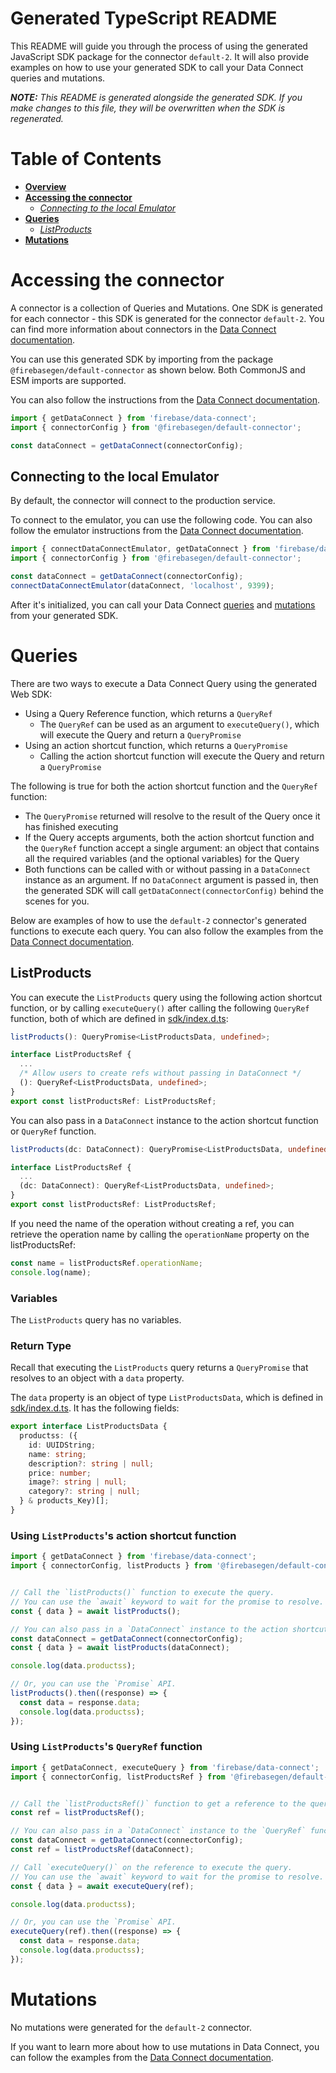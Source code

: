 # Generated TypeScript README
This README will guide you through the process of using the generated JavaScript SDK package for the connector `default-2`. It will also provide examples on how to use your generated SDK to call your Data Connect queries and mutations.

***NOTE:** This README is generated alongside the generated SDK. If you make changes to this file, they will be overwritten when the SDK is regenerated.*

# Table of Contents
- [**Overview**](#generated-javascript-readme)
- [**Accessing the connector**](#accessing-the-connector)
  - [*Connecting to the local Emulator*](#connecting-to-the-local-emulator)
- [**Queries**](#queries)
  - [*ListProducts*](#listproducts)
- [**Mutations**](#mutations)

# Accessing the connector
A connector is a collection of Queries and Mutations. One SDK is generated for each connector - this SDK is generated for the connector `default-2`. You can find more information about connectors in the [Data Connect documentation](https://firebase.google.com/docs/data-connect#how-does).

You can use this generated SDK by importing from the package `@firebasegen/default-connector` as shown below. Both CommonJS and ESM imports are supported.

You can also follow the instructions from the [Data Connect documentation](https://firebase.google.com/docs/data-connect/web-sdk#set-client).

```typescript
import { getDataConnect } from 'firebase/data-connect';
import { connectorConfig } from '@firebasegen/default-connector';

const dataConnect = getDataConnect(connectorConfig);
```

## Connecting to the local Emulator
By default, the connector will connect to the production service.

To connect to the emulator, you can use the following code.
You can also follow the emulator instructions from the [Data Connect documentation](https://firebase.google.com/docs/data-connect/web-sdk#instrument-clients).

```typescript
import { connectDataConnectEmulator, getDataConnect } from 'firebase/data-connect';
import { connectorConfig } from '@firebasegen/default-connector';

const dataConnect = getDataConnect(connectorConfig);
connectDataConnectEmulator(dataConnect, 'localhost', 9399);
```

After it's initialized, you can call your Data Connect [queries](#queries) and [mutations](#mutations) from your generated SDK.

# Queries

There are two ways to execute a Data Connect Query using the generated Web SDK:
- Using a Query Reference function, which returns a `QueryRef`
  - The `QueryRef` can be used as an argument to `executeQuery()`, which will execute the Query and return a `QueryPromise`
- Using an action shortcut function, which returns a `QueryPromise`
  - Calling the action shortcut function will execute the Query and return a `QueryPromise`

The following is true for both the action shortcut function and the `QueryRef` function:
- The `QueryPromise` returned will resolve to the result of the Query once it has finished executing
- If the Query accepts arguments, both the action shortcut function and the `QueryRef` function accept a single argument: an object that contains all the required variables (and the optional variables) for the Query
- Both functions can be called with or without passing in a `DataConnect` instance as an argument. If no `DataConnect` argument is passed in, then the generated SDK will call `getDataConnect(connectorConfig)` behind the scenes for you.

Below are examples of how to use the `default-2` connector's generated functions to execute each query. You can also follow the examples from the [Data Connect documentation](https://firebase.google.com/docs/data-connect/web-sdk#using-queries).

## ListProducts
You can execute the `ListProducts` query using the following action shortcut function, or by calling `executeQuery()` after calling the following `QueryRef` function, both of which are defined in [sdk/index.d.ts](./index.d.ts):
```typescript
listProducts(): QueryPromise<ListProductsData, undefined>;

interface ListProductsRef {
  ...
  /* Allow users to create refs without passing in DataConnect */
  (): QueryRef<ListProductsData, undefined>;
}
export const listProductsRef: ListProductsRef;
```
You can also pass in a `DataConnect` instance to the action shortcut function or `QueryRef` function.
```typescript
listProducts(dc: DataConnect): QueryPromise<ListProductsData, undefined>;

interface ListProductsRef {
  ...
  (dc: DataConnect): QueryRef<ListProductsData, undefined>;
}
export const listProductsRef: ListProductsRef;
```

If you need the name of the operation without creating a ref, you can retrieve the operation name by calling the `operationName` property on the listProductsRef:
```typescript
const name = listProductsRef.operationName;
console.log(name);
```

### Variables
The `ListProducts` query has no variables.
### Return Type
Recall that executing the `ListProducts` query returns a `QueryPromise` that resolves to an object with a `data` property.

The `data` property is an object of type `ListProductsData`, which is defined in [sdk/index.d.ts](./index.d.ts). It has the following fields:
```typescript
export interface ListProductsData {
  productss: ({
    id: UUIDString;
    name: string;
    description?: string | null;
    price: number;
    image?: string | null;
    category?: string | null;
  } & products_Key)[];
}
```
### Using `ListProducts`'s action shortcut function

```typescript
import { getDataConnect } from 'firebase/data-connect';
import { connectorConfig, listProducts } from '@firebasegen/default-connector';


// Call the `listProducts()` function to execute the query.
// You can use the `await` keyword to wait for the promise to resolve.
const { data } = await listProducts();

// You can also pass in a `DataConnect` instance to the action shortcut function.
const dataConnect = getDataConnect(connectorConfig);
const { data } = await listProducts(dataConnect);

console.log(data.productss);

// Or, you can use the `Promise` API.
listProducts().then((response) => {
  const data = response.data;
  console.log(data.productss);
});
```

### Using `ListProducts`'s `QueryRef` function

```typescript
import { getDataConnect, executeQuery } from 'firebase/data-connect';
import { connectorConfig, listProductsRef } from '@firebasegen/default-connector';


// Call the `listProductsRef()` function to get a reference to the query.
const ref = listProductsRef();

// You can also pass in a `DataConnect` instance to the `QueryRef` function.
const dataConnect = getDataConnect(connectorConfig);
const ref = listProductsRef(dataConnect);

// Call `executeQuery()` on the reference to execute the query.
// You can use the `await` keyword to wait for the promise to resolve.
const { data } = await executeQuery(ref);

console.log(data.productss);

// Or, you can use the `Promise` API.
executeQuery(ref).then((response) => {
  const data = response.data;
  console.log(data.productss);
});
```

# Mutations

No mutations were generated for the `default-2` connector.

If you want to learn more about how to use mutations in Data Connect, you can follow the examples from the [Data Connect documentation](https://firebase.google.com/docs/data-connect/web-sdk#using-mutations).

